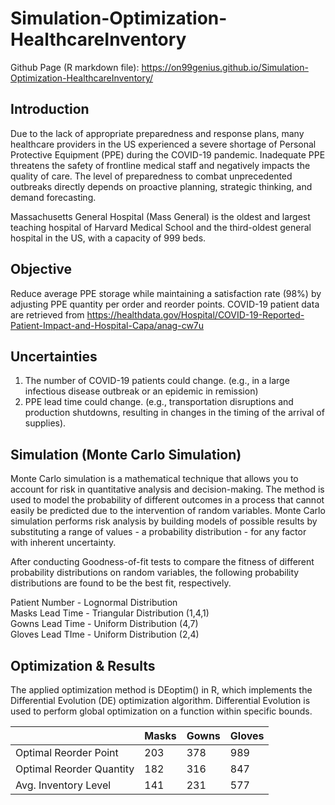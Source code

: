 # Simulation-Optimization-HealthcareInventory
Github Page (R markdown file): https://on99genius.github.io/Simulation-Optimization-HealthcareInventory/

## Introduction
Due to the lack of appropriate preparedness and response plans, many healthcare providers in the US experienced a severe shortage of Personal Protective Equipment (PPE) during the COVID-19 pandemic. Inadequate PPE threatens the safety of frontline medical staff and negatively impacts the quality of care. The level of preparedness to combat unprecedented outbreaks directly depends on proactive planning, strategic thinking, and demand forecasting. 

Massachusetts General Hospital (Mass General) is the oldest and largest teaching hospital of  Harvard Medical School and the third-oldest general hospital in the US, with a capacity of 999 beds. 

## Objective 
Reduce average PPE storage while maintaining a satisfaction rate (98%) by adjusting PPE quantity per order and reorder points. COVID-19 patient data are retrieved from https://healthdata.gov/Hospital/COVID-19-Reported-Patient-Impact-and-Hospital-Capa/anag-cw7u

## Uncertainties
1. The number of COVID-19 patients could change. (e.g., in a large infectious disease outbreak or an epidemic in remission)
2. PPE lead time could change. (e.g., transportation disruptions and production shutdowns, resulting in changes in the timing of the arrival of supplies).

## Simulation (Monte Carlo Simulation)
Monte Carlo simulation is a mathematical technique that allows you to account for risk in quantitative analysis and decision-making. The method is used to model the probability of different outcomes in a process that cannot easily be predicted due to the intervention of random variables. Monte Carlo simulation performs risk analysis by building models of possible results by substituting a range of values - a probability distribution - for any factor with inherent uncertainty. 

After conducting Goodness-of-fit tests to compare the fitness of different probability distributions on random variables, the following probability distributions are found to be the best fit, respectively.

Patient Number - Lognormal Distribution\
Masks Lead Time - Triangular Distribution (1,4,1)\
Gowns Lead Time - Uniform Distribution (4,7)\
Gloves Lead TIme - Uniform Distribution (2,4)

## Optimization & Results
The applied optimization method is DEoptim() in R, which implements the Differential Evolution (DE) optimization algorithm. Differential Evolution is used to perform global optimization on a function within specific bounds. 

|                          | Masks | Gowns | Gloves | 
| ---                      | ---   | ---   | --- | 
| Optimal Reorder Point    | 203   | 378   | 989 | 
| Optimal Reorder Quantity | 182   | 316   | 847 |
| Avg. Inventory Level     | 141   | 231   | 577 | 

